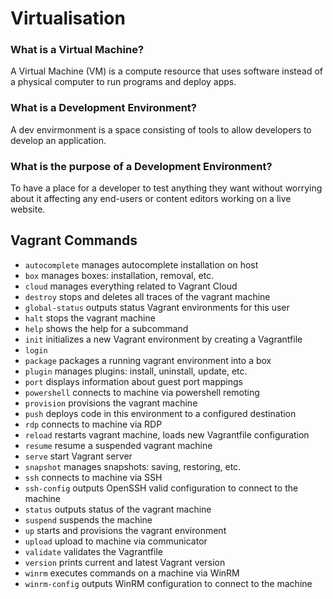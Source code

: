 # Virtualisation

### What is a Virtual Machine?

A Virtual Machine (VM) is a compute resource that uses software instead of a physical computer to run programs and deploy apps.

### What is a Development Environment?

A dev envirmonment is a space consisting of tools to allow developers to develop an application.

### What is the purpose of a Development Environment?

To have a place for a developer to test anything they want without worrying about it affecting any end-users or content editors working on a live website.

## Vagrant Commands

- `autocomplete`    manages autocomplete installation on host
- `box`             manages boxes: installation, removal, etc.
- `cloud`           manages everything related to Vagrant Cloud
- `destroy`         stops and deletes all traces of the vagrant machine
- `global-status`   outputs status Vagrant environments for this user
- `halt`            stops the vagrant machine
- `help`            shows the help for a subcommand
- `init`            initializes a new Vagrant environment by creating a Vagrantfile
- `login`           
- `package`         packages a running vagrant environment into a box
- `plugin`          manages plugins: install, uninstall, update, etc.
- `port`            displays information about guest port mappings
- `powershell`      connects to machine via powershell remoting
- `provision`       provisions the vagrant machine
- `push`           deploys code in this environment to a configured destination
- `rdp`             connects to machine via RDP
- `reload`          restarts vagrant machine, loads new Vagrantfile configuration
- `resume`          resume a suspended vagrant machine
- `serve`           start Vagrant server
- `snapshot`        manages snapshots: saving, restoring, etc.
- `ssh`             connects to machine via SSH
- `ssh-config`      outputs OpenSSH valid configuration to connect to the machine
- `status`          outputs status of the vagrant machine
- `suspend`         suspends the machine
- `up`              starts and provisions the vagrant environment
- `upload`          upload to machine via communicator
- `validate`        validates the Vagrantfile
- `version`         prints current and latest Vagrant version
- `winrm`           executes commands on a machine via WinRM
- `winrm-config`    outputs WinRM configuration to connect to the machine